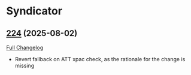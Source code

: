 # Syndicator

## [224](https://github.com/Baganator/Syndicator/tree/224) (2025-08-02)
[Full Changelog](https://github.com/Baganator/Syndicator/compare/223...224) 

- Revert fallback on ATT xpac check, as the rationale for the change is missing  
